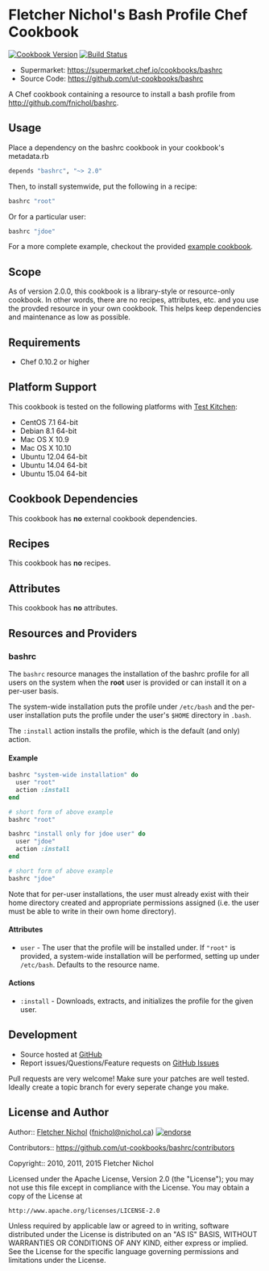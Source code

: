 # Fletcher Nichol's Bash Profile Chef Cookbook

[![Cookbook Version](http://img.shields.io/cookbook/v/ut_base.svg)](https://supermarket.chef.io/cookbooks/bashrc)
[![Build Status](https://travis-ci.org/ut-cookbooks/bashrc.svg?branch=master)](https://travis-ci.org/ut-cookbooks/bashrc)

* Supermarket: https://supermarket.chef.io/cookbooks/bashrc
* Source Code: https://github.com/ut-cookbooks/bashrc

A Chef cookbook containing a resource to install a bash profile from http://github.com/fnichol/bashrc.

## Usage

Place a dependency on the bashrc cookbook in your cookbook's metadata.rb

```ruby
depends "bashrc", "~> 2.0"
```

Then, to install systemwide, put the following in a recipe:

```ruby
bashrc "root"
```

Or for a particular user:

```ruby
bashrc "jdoe"
```

For a more complete example, checkout the provided [example cookbook][example_cb].

## Scope

As of version 2.0.0, this cookbook is a library-style or resource-only cookbook. In other words, there are no recipes, attributes, etc. and you use the provded resource in your own cookbook. This helps keep dependencies and maintenance as low as possible.

## Requirements

* Chef 0.10.2 or higher

## Platform Support

This cookbook is tested on the following platforms with [Test Kitchen](http://kitchen.ci):

* CentOS 7.1 64-bit
* Debian 8.1 64-bit
* Mac OS X 10.9
* Mac OS X 10.10
* Ubuntu 12.04 64-bit
* Ubuntu 14.04 64-bit
* Ubuntu 15.04 64-bit

## Cookbook Dependencies

This cookbook has **no** external cookbook dependencies.

## Recipes

This cookbook has **no** recipes.

## Attributes

This cookbook has **no** attributes.

## Resources and Providers

### bashrc

The `bashrc` resource manages the installation of the bashrc profile for all users on the system when the **root** user is provided or can install it on a per-user basis.

The system-wide installation puts the profile under `/etc/bash` and the per-user installation puts the profile under the user's `$HOME` directory in `.bash`.

The `:install` action installs the profile, which is the default (and only) action.

#### Example

```ruby
bashrc "system-wide installation" do
  user "root"
  action :install
end

# short form of above example
bashrc "root"

bashrc "install only for jdoe user" do
  user "jdoe"
  action :install
end

# short form of above example
bashrc "jdoe"
```

Note that for per-user installations, the user must already exist with their home directory created and appropriate permissions assigned (i.e. the user must be able to write in their own home directory).

#### Attributes

* `user` - The user that the profile will be installed under. If `"root"` is provided, a system-wide installation will be performed, setting up under `/etc/bash`. Defaults to the resource name.

#### Actions

* `:install` - Downloads, extracts, and initializes the profile for the given user.

## Development

* Source hosted at [GitHub][repo]
* Report issues/Questions/Feature requests on [GitHub Issues][issues]

Pull requests are very welcome! Make sure your patches are well tested.
Ideally create a topic branch for every seperate change you make.

## License and Author

Author:: [Fletcher Nichol][fnichol] (<fnichol@nichol.ca>) [![endorse](http://api.coderwall.com/fnichol/endorsecount.png)](http://coderwall.com/fnichol)

Contributors:: https://github.com/ut-cookbooks/bashrc/contributors

Copyright:: 2010, 2011, 2015 Fletcher Nichol

Licensed under the Apache License, Version 2.0 (the "License");
you may not use this file except in compliance with the License.
You may obtain a copy of the License at

    http://www.apache.org/licenses/LICENSE-2.0

Unless required by applicable law or agreed to in writing, software
distributed under the License is distributed on an "AS IS" BASIS,
WITHOUT WARRANTIES OR CONDITIONS OF ANY KIND, either express or implied.
See the License for the specific language governing permissions and
limitations under the License.

[fnichol]:      https://github.com/fnichol
[repo]:         https://github.com/ut-cookbooks/bashrc
[issues]:       https://github.com/ut-cookbooks/bashrc/issues
[example_cb]:   https://github.com/ut-cookbooks/bashrc/tree/master/example
